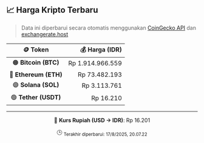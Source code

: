 

<!-- HARGA_KRIPTO -->
## 📈 Harga Kripto Terbaru

> Data ini diperbarui secara otomatis menggunakan [CoinGecko API](https://www.coingecko.com/) dan [exchangerate.host](https://exchangerate.host/)

<div align="center">

| 🪙 Token | 💰 Harga (IDR) |
|:------:|---------------:|
| 🟠 **Bitcoin (BTC)**   | Rp 1.914.966.559 |
| 🔵 **Ethereum (ETH)**  | Rp 73.482.193 |
| 🟣 **Solana (SOL)**    | Rp 3.113.761 |
| 🟢 **Tether (USDT)**   | Rp 16.210 |

---

💱 **Kurs Rupiah (USD → IDR)**: Rp 16.201

🕒 <sub>Terakhir diperbarui: 17/8/2025, 20.07.22</sub>

</div>
<!-- /HARGA_KRIPTO -->